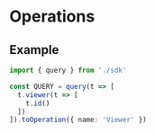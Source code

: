 # Operations

## Example

```typescript
import { query } from './sdk'

const QUERY = query(t => [
  t.viewer(t => [
    t.id()
  ])
]).toOperation({ name: 'Viewer' })
```